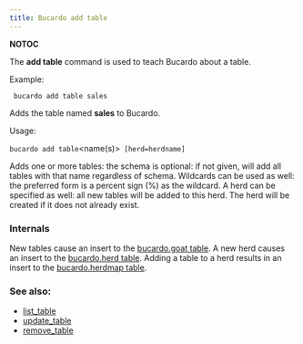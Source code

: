 ```yaml
---
title: Bucardo add table
---
```


__NOTOC__

The **add table** command is used to teach Bucardo about a table.

Example:

` bucardo add table sales`

Adds the table named **sales** to Bucardo.

Usage:

` bucardo add table `<name(s)>` [herd=herdname]`

Adds one or more tables: the schema is optional: if not given, will add all tables with that name regardless of schema. Wildcards can be used as well: the preferred form is a percent sign (%) as the wildcard. A herd can be specified as well: all new tables will be added to this herd. The herd will be created if it does not already exist.

### Internals

New tables cause an insert to the [bucardo.goat table](/bucardo.goat_table "wikilink"). A new herd causes an insert to the [bucardo.herd table](/bucardo.herd_table "wikilink"). Adding a table to a herd results in an insert to the [bucardo.herdmap table](/bucardo.herdmap_table "wikilink").

### See also:

-   [list_table](/Bucardo/list_table "wikilink")
-   [update_table](/Bucardo/update_table "wikilink")
-   [remove_table](/Bucardo/remove_table "wikilink")

